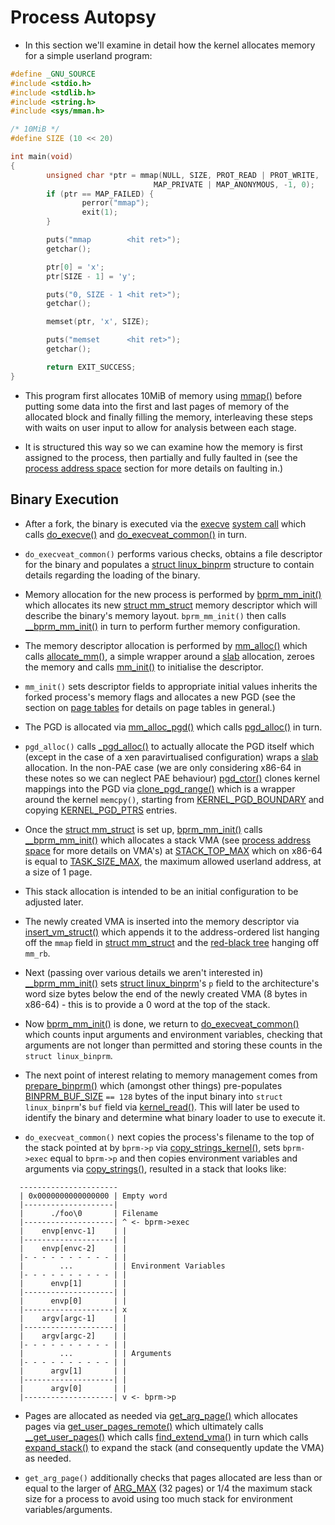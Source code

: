 # Process Autopsy

* In this section we'll examine in detail how the kernel allocates memory for a
  simple userland program:

```c
#define _GNU_SOURCE
#include <stdio.h>
#include <stdlib.h>
#include <string.h>
#include <sys/mman.h>

/* 10MiB */
#define SIZE (10 << 20)

int main(void)
{
        unsigned char *ptr = mmap(NULL, SIZE, PROT_READ | PROT_WRITE,
                                MAP_PRIVATE | MAP_ANONYMOUS, -1, 0);
        if (ptr == MAP_FAILED) {
                perror("mmap");
                exit(1);
        }

        puts("mmap        <hit ret>");
        getchar();

        ptr[0] = 'x';
        ptr[SIZE - 1] = 'y';

        puts("0, SIZE - 1 <hit ret>");
        getchar();

        memset(ptr, 'x', SIZE);

        puts("memset      <hit ret>");
        getchar();

        return EXIT_SUCCESS;
}
```

* This program first allocates 10MiB of memory using [mmap()][mmap] before
  putting some data into the first and last pages of memory of the allocated
  block and finally filling the memory, interleaving these steps with waits on
  user input to allow for analysis between each stage.

* It is structured this way so we can examine how the memory is first assigned
  to the process, then partially and fully faulted in (see the
  [process address space][process] section for more details on faulting in.)

## Binary Execution

* After a fork, the binary is executed via the [execve][execve]
  [system call][execve-syscall] which calls [do_execve()][do_execve] and
  [do_execveat_common()][do_execveat_common] in turn.

* `do_execveat_common()` performs various checks, obtains a file descriptor for
  the binary and populates a [struct linux_binprm][linux_binprm] structure to
  contain details regarding the loading of the binary.

* Memory allocation for the new process is performed by
  [bprm_mm_init()][bprm_mm_init] which allocates its new
  [struct mm_struct][mm_struct] memory descriptor which will describe the
  binary's memory layout. `bprm_mm_init()` then calls
  [__bprm_mm_init()][__bprm_mm_init] in turn to perform further memory
  configuration.

* The memory descriptor allocation is performed by [mm_alloc()][mm_alloc] which
  calls [allocate_mm()][allocate_mm], a simple wrapper around a [slab][slab]
  allocation, zeroes the memory and calls [mm_init()][mm_init] to initialise the
  descriptor.

* `mm_init()` sets descriptor fields to appropriate initial values inherits the
  forked process's memory flags and allocates a new PGD (see the section on
  [page tables][page-tables] for details on page tables in general.)

* The PGD is allocated via [mm_alloc_pgd()][mm_alloc_pgd] which calls
  [pgd_alloc()][pgd_alloc] in turn.

* `pgd_alloc()` calls [_pgd_alloc()][_pgd_alloc] to actually allocate the PGD
  itself which (except in the case of a xen paravirtualised configuration) wraps
  a [slab][slab] allocation. In the non-PAE case (we are only considering x86-64
  in these notes so we can neglect PAE behaviour) [pgd_ctor()][pgd_ctor] clones
  kernel mappings into the PGD via [clone_pgd_range()][clone_pgd_range] which is
  a wrapper around the kernel `memcpy()`, starting from
  [KERNEL_PGD_BOUNDARY][KERNEL_PGD_BOUNDARY] and copying
  [KERNEL_PGD_PTRS][KERNEL_PGD_PTRS] entries.

* Once the [struct mm_struct][mm_struct] is set up,
  [bprm_mm_init()][bprm_mm_init] calls [__bprm_mm_init()][__bprm_mm_init] which
  allocates a stack VMA (see [process address space][process] for more details
  on VMA's) at [STACK_TOP_MAX][STACK_TOP_MAX] which on x86-64 is equal to
  [TASK_SIZE_MAX][TASK_SIZE_MAX], the maximum allowed userland address, at a
  size of 1 page.

* This stack allocation is intended to be an initial configuration to be
  adjusted later.

* The newly created VMA is inserted into the memory descriptor via
  [insert_vm_struct()][insert_vm_struct] which appends it to the address-ordered
  list hanging off the `mmap` field in [struct mm_struct][mm_struct] and the
  [red-black tree][red-black-tree] hanging off `mm_rb`.

* Next (passing over various details we aren't interested in)
  [__bprm_mm_init()][__bprm_mm_init] sets [struct linux_binprm][linux_binprm]'s
  `p` field to the architecture's word size bytes below the end of the newly
  created VMA (8 bytes in x86-64) - this is to provide a 0 word at the top of
  the stack.

* Now [bprm_mm_init()][bprm_mm_init] is done, we return to
  [do_execveat_common()][do_execveat_common] which counts input arguments and
  environment variables, checking that arguments are not longer than permitted
  and storing these counts in the `struct linux_binprm`.

* The next point of interest relating to memory management comes from
  [prepare_binprm()][prepare_binprm] which (amongst other things) pre-populates
  [BINPRM_BUF_SIZE][BINPRM_BUF_SIZE] `== 128` bytes of the input binary into
  `struct linux_binprm`'s `buf` field via [kernel_read()][kernel_read]. This
  will later be used to identify the binary and determine what binary loader to
  use to execute it.

* `do_execveat_common()` next copies the process's filename to the top of the
  stack pointed at by `bprm->p` via
  [copy_strings_kernel()][copy_strings_kernel], sets `bprm->exec` equal to
  `bprm->p` and then copies environment variables and arguments via
  [copy_strings()][copy_strings], resulted in a stack that looks like:

```
  ----------------------
  | 0x0000000000000000 | Empty word
  |--------------------|
  |      ./foo\0       | Filename
  |--------------------| ^ <- bprm->exec
  |    envp[envc-1]    | |
  |--------------------| |
  |    envp[envc-2]    | |
  |- - - - - - - - - - | |
  |        ...         | | Environment Variables
  |- - - - - - - - - - | |
  |      envp[1]       | |
  |--------------------| |
  |      envp[0]       | |
  |--------------------| x
  |    argv[argc-1]    | |
  |--------------------| |
  |    argv[argc-2]    | |
  |- - - - - - - - - - | |
  |        ...         | | Arguments
  |- - - - - - - - - - | |
  |      argv[1]       | |
  |--------------------| |
  |      argv[0]       | |
  |--------------------| v <- bprm->p
```

* Pages are allocated as needed via [get_arg_page()][get_arg_page] which
  allocates pages via [get_user_pages_remote()][get_user_pages_remote] which
  ultimately calls [__get_user_pages()][__get_user_pages] which calls
  [find_extend_vma()][find_extend_vma] in turn which calls
  [expand_stack()][expand_stack] to expand the stack (and consequently
  update the VMA) as needed.

* `get_arg_page()` additionally checks that pages allocated are less than or
  equal to the larger of [ARG_MAX][ARG_MAX] (32 pages) or 1/4 the maximum stack
  size for a process to avoid using too much stack for environment
  variables/arguments.

[ARG_MAX]:https://github.com/torvalds/linux/blob/v4.6/include/uapi/linux/limits.h#L7
[BINPRM_BUF_SIZE]:https://github.com/torvalds/linux/blob/v4.6/include/uapi/linux/binfmts.h#L18
[KERNEL_PGD_BOUNDARY]:https://github.com/torvalds/linux/blob/v4.6/arch/x86/include/asm/pgtable.h#L722
[KERNEL_PGD_PTRS]:https://github.com/torvalds/linux/blob/v4.6/arch/x86/include/asm/pgtable.h#L723
[STACK_TOP_MAX]:https://github.com/torvalds/linux/blob/v4.6/arch/x86/include/asm/processor.h#L761
[TASK_SIZE_MAX]:https://github.com/torvalds/linux/blob/v4.6/arch/x86/include/asm/processor.h#L747
[__bprm_mm_init]:https://github.com/torvalds/linux/blob/v4.6/fs/exec.c#L260
[__get_user_pages]:https://github.com/torvalds/linux/blob/v4.6/mm/gup.c#L516
[_pgd_alloc]:https://github.com/torvalds/linux/blob/v4.6/arch/x86/mm/pgtable.c#L319
[allocate_mm]:https://github.com/torvalds/linux/blob/v4.6/kernel/fork.c#L566
[bprm_mm_init]:https://github.com/torvalds/linux/blob/v4.6/fs/exec.c#L373
[clone_pgd_range]:https://github.com/torvalds/linux/blob/v4.6/arch/x86/include/asm/pgtable.h#L879
[copy_strings]:https://github.com/torvalds/linux/blob/v4.6/fs/exec.c#L465
[copy_strings_kernel]:https://github.com/torvalds/linux/blob/v4.6/fs/exec.c#L556
[do_execve]:https://github.com/torvalds/linux/blob/v4.6/fs/exec.c#L1724
[do_execveat_common]:https://github.com/torvalds/linux/blob/v4.6/fs/exec.c#L1580
[execve-syscall]:http://man7.org/linux/man-pages/man2/execve.2.html
[execve]:https://github.com/torvalds/linux/blob/v4.6/fs/exec.c#L1806
[expand_stack]:https://github.com/torvalds/linux/blob/v4.6/mm/mmap.c#L2212
[find_extend_vma]:https://github.com/torvalds/linux/blob/v4.6/mm/mmap.c#L2225
[get_arg_page]:https://github.com/torvalds/linux/blob/v4.6/fs/exec.c#L189
[get_user_pages_remote]:https://github.com/torvalds/linux/blob/v4.6/mm/gup.c#L957
[insert_vm_struct]:https://github.com/torvalds/linux/blob/v4.6/mm/mmap.c#L2769
[kernel_read]:https://github.com/torvalds/linux/blob/v4.6/fs/exec.c#L822
[linux_binprm]:http://github.com/torvalds/linux/blob/v4.6/include/linux/binfmts.h#L14
[mm_alloc]:https://github.com/torvalds/linux/blob/v4.6/kernel/fork.c#L674
[mm_alloc_pgd]:https://github.com/torvalds/linux/blob/v4.6/kernel/fork.c#L540
[mm_init]:https://github.com/torvalds/linux/blob/v4.6/kernel/fork.c#L598
[mm_struct]:http://github.com/torvalds/linux/blob/v4.6/include/linux/mm_types.h#L390
[mmap]:http://man7.org/linux/man-pages/man2/mmap.2.html
[pgd_alloc]:https://github.com/torvalds/linux/blob/v4.6/arch/x86/mm/pgtable.c#L354
[pgd_ctor]:https://github.com/torvalds/linux/blob/v4.6/arch/x86/mm/pgtable.c#L116
[prepare_binprm]:https://github.com/torvalds/linux/blob/v4.6/fs/exec.c#L1436
[red-black-tree]:https://en.wikipedia.org/wiki/Red%E2%80%93black_tree

[page-tables]:./page-tables.md
[process]:./process.md
[slab]:./slab.md
